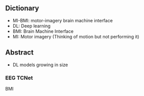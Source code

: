 ## Dictionary
- MI-BMI: motor-imagery brain machine interface
- DL: Deep learning
- BMI: Brain Machine Interface
- MI: Motor imagery (Thinking of motion but not performing it)

## Abstract

- DL models growing in size 
### EEG TCNet
BMI